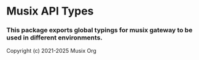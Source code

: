 # Musix API Types

### This package exports global typings for musix gateway to be used in different environments.

Copyright (c) 2021-2025 Musix Org